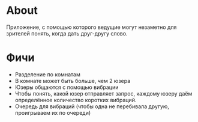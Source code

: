 # About

Приложение, с помощью которого ведущие могут незаметно для зрителей понять, когда дать друг-другу слово. 

# Фичи

  - Разделение по комнатам
  - В комнате может быть больше, чем 2 юзера
  - Юзеры общаются с помощью вибрации
  - Чтобы понять, какой юзер отправляет запрос, каждому юзеру даём определённое количество коротких вибраций. 
  - Очередь для вибраций (чтобы одна не перебивала другую, проигрываем их по очереди)


